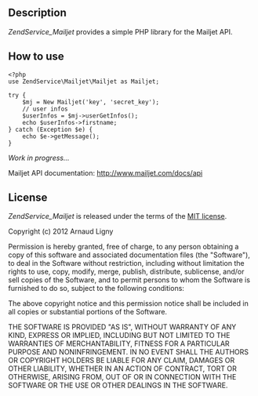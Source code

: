 Description
-----------

_ZendService_Mailjet_ provides a simple PHP library for the Mailjet API.


How to use
----------

```
<?php
use ZendService\Mailjet\Mailjet as Mailjet;

try {
    $mj = New Mailjet('key', 'secret_key');
    // user infos
    $userInfos = $mj->userGetInfos();
    echo $userInfos->firstname;
} catch (Exception $e) {
    echo $e->getMessage();
}
```

*Work in progress...*

Mailjet API documentation: http://www.mailjet.com/docs/api


License
----------

_ZendService_Mailjet_ is released under the terms of the [MIT license](http://opensource.org/licenses/MIT).

Copyright (c) 2012 Arnaud Ligny

Permission is hereby granted, free of charge, to any person obtaining a copy of this software and associated documentation files (the "Software"), to deal in the Software without restriction, including without limitation the rights to use, copy, modify, merge, publish, distribute, sublicense, and/or sell copies of the Software, and to permit persons to whom the Software is furnished to do so, subject to the following conditions:

The above copyright notice and this permission notice shall be included in all copies or substantial portions of the Software.

THE SOFTWARE IS PROVIDED "AS IS", WITHOUT WARRANTY OF ANY KIND, EXPRESS OR IMPLIED, INCLUDING BUT NOT LIMITED TO THE WARRANTIES OF MERCHANTABILITY, FITNESS FOR A PARTICULAR PURPOSE AND NONINFRINGEMENT. IN NO EVENT SHALL THE AUTHORS OR COPYRIGHT HOLDERS BE LIABLE FOR ANY CLAIM, DAMAGES OR OTHER LIABILITY, WHETHER IN AN ACTION OF CONTRACT, TORT OR OTHERWISE, ARISING FROM, OUT OF OR IN CONNECTION WITH THE SOFTWARE OR THE USE OR OTHER DEALINGS IN THE SOFTWARE.

